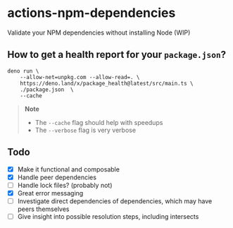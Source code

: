# actions-npm-dependencies

Validate your NPM dependencies without installing Node (WIP)

## How to get a health report for your `package.json`?

```
deno run \
    --allow-net=unpkg.com --allow-read=. \
    https://deno.land/x/package_health@latest/src/main.ts \
    ./package.json  \
    --cache
```

> **Note**
> - The `--cache` flag should help with speedups
> - The `--verbose` flag is very verbose

## Todo

- [x] Make it functional and composable
- [x] Handle peer dependencies
- [ ] Handle lock files? (probably not)
- [x] Great error messaging
- [ ] Investigate direct dependencies of dependencies, which may have peers
      themselves
- [ ] Give insight into possible resolution steps, including intersects
